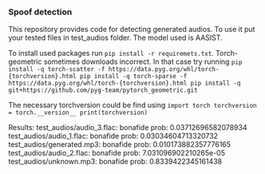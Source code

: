 ### Spoof detection
This repository provides code for detecting generated audios. To use it put your tested files in test\_audios folder. The model used is AASIST.

To install used packages run `pip install -r requiremets.txt`. Torch-geometric sometimes downloads incorrect. In that case try running
`
pip install -q torch-scatter -f https://data.pyg.org/whl/torch-{torchversion}.html
pip install -q torch-sparse -f https://data.pyg.org/whl/torch-{torchversion}.html
pip install -q git+https://github.com/pyg-team/pytorch_geometric.git
`

The necessary torchversion could be find using
`
import torch
torchversion = torch.__version__
print(torchversion)
`

Results:
test\_audios/audio\_3.flac: bonafide prob: 0.03712696582078934
test\_audios/audio\_1.flac: bonafide prob: 0.03034604713320732
test\_audios/generated.mp3: bonafide prob: 0.010173882357776165
test\_audios/audio\_2.flac: bonafide prob: 7.031096902210265e-05
test\_audios/unknown.mp3: bonafide prob: 0.8339422345161438

